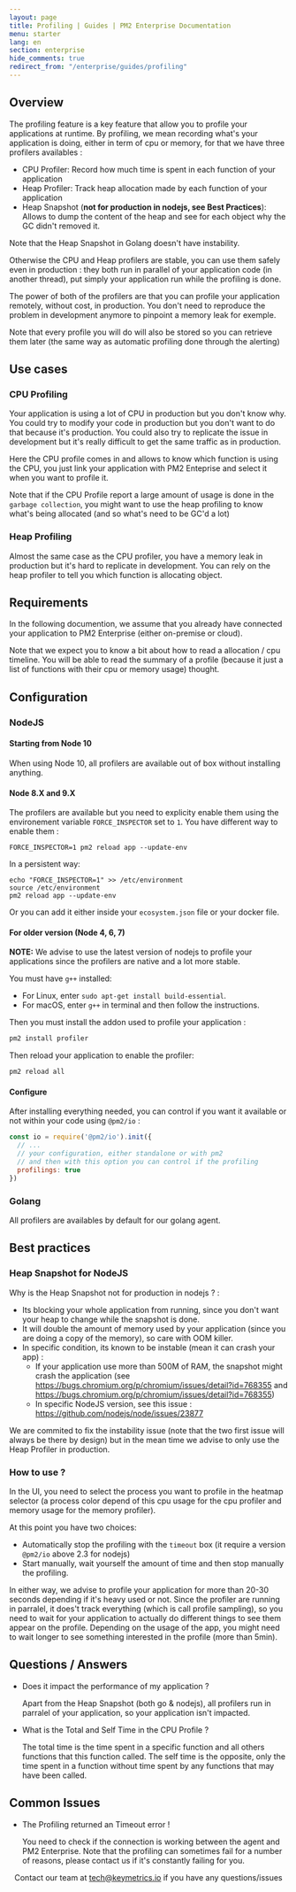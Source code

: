 ```yaml
---
layout: page
title: Profiling | Guides | PM2 Enterprise Documentation
menu: starter
lang: en
section: enterprise
hide_comments: true
redirect_from: "/enterprise/guides/profiling"
---
```


## Overview

The profiling feature is a key feature that allow you to profile your applications at runtime. By profiling, we mean recording what's your application is doing, either in term of cpu or memory, for that we have three profilers availables : 
 - CPU Profiler: Record how much time is spent in each function of your application
 - Heap Profiler: Track heap allocation made by each function of your application
 - Heap Snapshot (**not for production in nodejs, see Best Practices**): Allows to dump the content of the heap and see for each object why the GC didn't removed it.

Note that the Heap Snapshot in Golang doesn't have instability.

Otherwise the CPU and Heap profilers are stable, you can use them safely even in production : they both run in parallel of your application code (in another thread), put simply your application run while the profiling is done.

The power of both of the profilers are that you can profile your application remotely, without cost, in production. You don't need to reproduce the problem in development anymore to pinpoint a memory leak for exemple.

Note that every profile you will do will also be stored so you can retrieve them later (the same way as automatic profiling done through the alerting)

## Use cases

### CPU Profiling

Your application is using a lot of CPU in production but you don't know why. You could try to modify your code in production but you don't want to do that because it's production. You could also try to replicate the issue in development but it's really difficult to get the same traffic as in production.

Here the CPU profile comes in and allows to know which function is using the CPU, you just link your application with PM2 Enteprise and select it when you want to profile it.

Note that if the CPU Profile report a large amount of usage is done in the `garbage collection`, you might want to use the heap profiling to know what's being allocated (and so what's need to be GC'd a lot)

### Heap Profiling

Almost the same case as the CPU profiler, you have a memory leak in production but it's hard to replicate in development.
You can rely on the heap profiler to tell you which function is allocating object.

## Requirements

In the following documention, we assume that you already have connected your application to PM2 Enterprise (either on-premise or cloud).

Note that we expect you to know a bit about how to read a allocation / cpu timeline.
You will be able to read the summary of a profile (because it just a list of functions with their cpu or memory usage) thought.

## Configuration

### NodeJS

#### Starting from Node 10

When using Node 10, all profilers are available out of box without installing anything.

#### Node 8.X and 9.X

The profilers are available but you need to explicity enable them using the environement variable `FORCE_INSPECTOR` set to `1`.
You have different way to enable them : 

```
FORCE_INSPECTOR=1 pm2 reload app --update-env
```

In a persistent way:
```
echo "FORCE_INSPECTOR=1" >> /etc/environment
source /etc/environment
pm2 reload app --update-env
```

Or you can add it either inside your `ecosystem.json` file or your docker file.

#### For older version (Node 4, 6, 7)

**NOTE:** We advise to use the latest version of nodejs to profile your applications since the profilers are native and a lot more stable.

You must have `g++` installed:

- For Linux, enter `sudo apt-get install build-essential`.
- For macOS, enter `g++` in terminal and then follow the instructions.

Then you must install the addon used to profile your application :
```bash
pm2 install profiler
```

Then reload your application to enable the profiler:

```bash
pm2 reload all
```

#### Configure

After installing everything needed, you can control if you want it available or not within your code using `@pm2/io` :

```js
const io = require('@pm2/io').init({
  // ... 
  // your configuration, either standalone or with pm2
  // and then with this option you can control if the profiling
  profilings: true
})
```

### Golang

All profilers are availables by default for our golang agent.

## Best practices

### Heap Snapshot for NodeJS

 Why is the Heap Snapshot not for production in nodejs ? : 
  - Its blocking your whole application from running, since you don't want your heap to change while the snapshot is done. 
  - It will double the amount of memory used by your application (since you are doing a copy of the memory), so care with OOM killer.
  - In specific condition, its known to be instable (mean it can crash your app) : 
    - If your application use more than 500M of RAM, the snapshot might crash the application (see https://bugs.chromium.org/p/chromium/issues/detail?id=768355 and https://bugs.chromium.org/p/chromium/issues/detail?id=768355)
    - In specific NodeJS version, see this issue : https://github.com/nodejs/node/issues/23877

We are commited to fix the instability issue (note that the two first issue will always be there by design) but in the mean time we advise to only use the Heap Profiler in production.

### How to use ?

In the UI, you need to select the process you want to profile in the heatmap selector (a process color depend of this cpu usage for the cpu profiler and memory usage for the memory profiler).

At this point you have two choices:
  - Automatically stop the profiling with the `timeout` box (it require a version `@pm2/io` above 2.3 for nodejs)
  - Start manually, wait yourself the amount of time and then stop manually the profiling.

In either way, we advise to profile your application for more than 20-30 seconds depending if it's heavy used or not. Since the profiler are running in parralel, it does't track everything (which is call profile sampling), so you need to wait for your application to actually do different things to see them appear on the profile.
Depending on the usage of the app, you might need to wait longer to see something interested in the profile (more than 5min).

## Questions / Answers

* Does it impact the performance of my application ? 
  
  Apart from the Heap Snapshot (both go & nodejs), all profilers run in parralel of your application, so your application isn't impacted.

* What is the Total and Self Time in the CPU Profile ?

  The total time is the time spent in a specific function and all others functions that this function called. The self time is the opposite, only the time spent in a function without time spent by any functions that may have been called.

## Common Issues

* The Profiling returned an Timeout error !

  You need to check if the connection is working between the agent and PM2 Enterprise. Note that the profiling can sometimes fail for a number of reasons, please contact us if it's constantly failing for you.
  




<center>
Contact our team at <a href="mailto:tech@keymetrics.io">tech@keymetrics.io</a> if you have any questions/issues
</center>